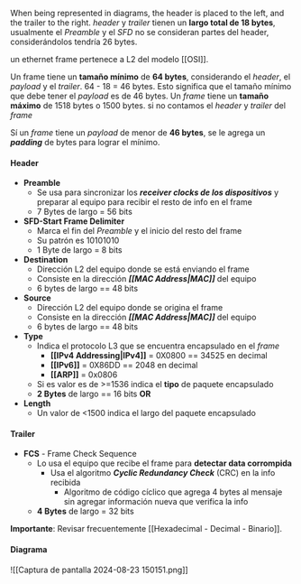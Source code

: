 When being represented in diagrams, the header is placed to the left, and the trailer to the right.
*header* y *trailer* tienen un **largo total  de 18 bytes**, usualmente el *Preamble* y el *SFD* no se consideran partes del header, considerándolos tendría 26 bytes.

un ethernet frame pertenece a L2 del modelo [[OSI]].

Un frame tiene un **tamaño mínimo** de **64 bytes**, considerando el *header*, el *payload* y el *trailer*.
64 - 18 = 46 bytes. Esto significa que el tamaño mínimo que debe tener el *payload* es de 46 bytes.
Un *frame* tiene un **tamaño máximo** de 1518 bytes o 1500 bytes. si no contamos el *header* y *trailer* del *frame*

Sí un *frame* tiene un *payload* de menor de **46 bytes**, se le agrega un ***padding*** de bytes para lograr el mínimo.

#### Header
- **Preamble**
	- Se usa para sincronizar los ***receiver clocks de los dispositivos*** y preparar al equipo para recibir el resto de info en el frame
	- 7 Bytes de largo = 56 bits
- **SFD-Start Frame Delimiter**
	- Marca el fin del *Preamble* y el inicio del resto del frame
	- Su patrón es 10101010
	- 1 Byte de largo = 8 bits
- **Destination**
	- Dirección L2 del equipo donde se está enviando el frame
	- Consiste en la dirección ***[[MAC Address|MAC]]*** del equipo
	-  6 bytes de largo == 48 bits
- **Source**
	- Dirección L2 del equipo donde se origina el frame
	- Consiste en la dirección ***[[MAC Address|MAC]]*** del equipo
	-  6 bytes de largo == 48 bits
- **Type**
	- Indica el protocolo L3 que se encuentra encapsulado en el *frame*
		- **[[IPv4 Addressing|IPv4]]** = 0X0800 == 34525 en decimal
		- **[[IPv6]]** = 0X86DD == 2048 en decimal
		- **[[ARP]]** = 0x0806
	- Si es valor es de >=1536 indica el **tipo** de paquete encapsulado
	- **2 Bytes** de largo == 16 bits
**OR**
- **Length**
	- Un valor de <1500 indica el largo del paquete encapsulado
#### Trailer
- **FCS** - Frame Check Sequence
	- Lo usa el equipo que recibe el frame para **detectar data corrompida**
		- Usa el algoritmo ***Cyclic Redundancy Check*** (CRC) en la info recibida
			- Algoritmo de código cíclico que agrega 4 bytes al mensaje sin agregar información nueva que verifica la info
	- **4 Bytes** de largo = 32 bits

**Importante**: Revisar frecuentemente [[Hexadecimal - Decimal - Binario]].
#### Diagrama

![[Captura de pantalla 2024-08-23 150151.png]]
